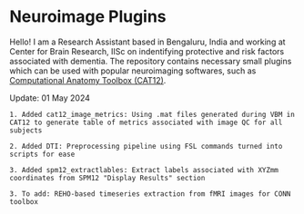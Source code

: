 ﻿# Neuroimage Plugins
Hello! I am a Research Assistant based in Bengaluru, India and working at Center for Brain Research, IISc on indentifying protective and risk factors associated with dementia. The repository contains necessary small plugins which can be used with popular neuroimaging softwares, such as <a href='https://neuro-jena.github.io/cat/'>Computational Anatomy Toolbox (CAT12)</a>. 

Update: 01 May 2024

```
1. Added cat12_image_metrics: Using .mat files generated during VBM in CAT12 to generate table of metrics associated with image QC for all subjects

2. Added DTI: Preprocessing pipeline using FSL commands turned into scripts for ease

3. Added spm12_extractlables: Extract labels associated with XYZmm coordinates from SPM12 "Display Results" section

3. To add: REHO-based timeseries extraction from fMRI images for CONN toolbox
```
